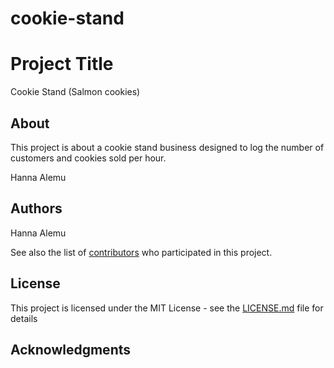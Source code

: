 <!-- Tempate source for README: https://gist.github.com/PurpleBooth/109311bb0361f32d87a2#file-readme-template-md -->
# cookie-stand

# Project Title
Cookie Stand (Salmon cookies)

## About

This project is about a cookie stand business designed to log the number of customers and cookies sold per hour.


Hanna Alemu

## Authors

Hanna Alemu

See also the list of [contributors](https://github.com/your/project/contributors) who participated in this project.

## License

This project is licensed under the MIT License - see the [LICENSE.md](LICENSE.md) file for details

## Acknowledgments


